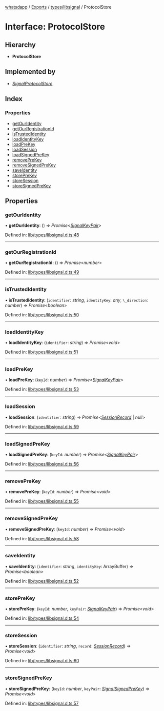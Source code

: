 [whatsdapp](../README.md) / [Exports](../modules.md) / [types/libsignal](../modules/types_libsignal.md) / ProtocolStore

# Interface: ProtocolStore

## Hierarchy

* **ProtocolStore**

## Implemented by

* [*SignalProtocolStore*](../classes/signal_signalprotocolstorewrapper.signalprotocolstore.md)

## Index

### Properties

* [getOurIdentity](types_libsignal.protocolstore.md#getouridentity)
* [getOurRegistrationId](types_libsignal.protocolstore.md#getourregistrationid)
* [isTrustedIdentity](types_libsignal.protocolstore.md#istrustedidentity)
* [loadIdentityKey](types_libsignal.protocolstore.md#loadidentitykey)
* [loadPreKey](types_libsignal.protocolstore.md#loadprekey)
* [loadSession](types_libsignal.protocolstore.md#loadsession)
* [loadSignedPreKey](types_libsignal.protocolstore.md#loadsignedprekey)
* [removePreKey](types_libsignal.protocolstore.md#removeprekey)
* [removeSignedPreKey](types_libsignal.protocolstore.md#removesignedprekey)
* [saveIdentity](types_libsignal.protocolstore.md#saveidentity)
* [storePreKey](types_libsignal.protocolstore.md#storeprekey)
* [storeSession](types_libsignal.protocolstore.md#storesession)
* [storeSignedPreKey](types_libsignal.protocolstore.md#storesignedprekey)

## Properties

### getOurIdentity

• **getOurIdentity**: () => *Promise*<[*SignalKeyPair*](../modules/types_libsignal.md#signalkeypair)\>

Defined in: [lib/types/libsignal.d.ts:48](https://github.com/realKidDouglas/whatsdapp-lib/blob/5db9bb0/lib/types/libsignal.d.ts#L48)

___

### getOurRegistrationId

• **getOurRegistrationId**: () => *Promise*<*number*\>

Defined in: [lib/types/libsignal.d.ts:49](https://github.com/realKidDouglas/whatsdapp-lib/blob/5db9bb0/lib/types/libsignal.d.ts#L49)

___

### isTrustedIdentity

• **isTrustedIdentity**: (`identifier`: *string*, `identityKey`: *any*, `\_direction`: *number*) => *Promise*<*boolean*\>

Defined in: [lib/types/libsignal.d.ts:50](https://github.com/realKidDouglas/whatsdapp-lib/blob/5db9bb0/lib/types/libsignal.d.ts#L50)

___

### loadIdentityKey

• **loadIdentityKey**: (`identifier`: *string*) => *Promise*<*void*\>

Defined in: [lib/types/libsignal.d.ts:51](https://github.com/realKidDouglas/whatsdapp-lib/blob/5db9bb0/lib/types/libsignal.d.ts#L51)

___

### loadPreKey

• **loadPreKey**: (`keyId`: *number*) => *Promise*<[*SignalKeyPair*](../modules/types_libsignal.md#signalkeypair)\>

Defined in: [lib/types/libsignal.d.ts:53](https://github.com/realKidDouglas/whatsdapp-lib/blob/5db9bb0/lib/types/libsignal.d.ts#L53)

___

### loadSession

• **loadSession**: (`identifier`: *string*) => *Promise*<[*SessionRecord*](../classes/types_libsignal.sessionrecord.md) \| *null*\>

Defined in: [lib/types/libsignal.d.ts:59](https://github.com/realKidDouglas/whatsdapp-lib/blob/5db9bb0/lib/types/libsignal.d.ts#L59)

___

### loadSignedPreKey

• **loadSignedPreKey**: (`keyId`: *number*) => *Promise*<[*SignalKeyPair*](../modules/types_libsignal.md#signalkeypair)\>

Defined in: [lib/types/libsignal.d.ts:56](https://github.com/realKidDouglas/whatsdapp-lib/blob/5db9bb0/lib/types/libsignal.d.ts#L56)

___

### removePreKey

• **removePreKey**: (`keyId`: *number*) => *Promise*<*void*\>

Defined in: [lib/types/libsignal.d.ts:55](https://github.com/realKidDouglas/whatsdapp-lib/blob/5db9bb0/lib/types/libsignal.d.ts#L55)

___

### removeSignedPreKey

• **removeSignedPreKey**: (`keyId`: *number*) => *Promise*<*void*\>

Defined in: [lib/types/libsignal.d.ts:58](https://github.com/realKidDouglas/whatsdapp-lib/blob/5db9bb0/lib/types/libsignal.d.ts#L58)

___

### saveIdentity

• **saveIdentity**: (`identifier`: *string*, `identityKey`: ArrayBuffer) => *Promise*<*boolean*\>

Defined in: [lib/types/libsignal.d.ts:52](https://github.com/realKidDouglas/whatsdapp-lib/blob/5db9bb0/lib/types/libsignal.d.ts#L52)

___

### storePreKey

• **storePreKey**: (`keyId`: *number*, `keyPair`: [*SignalKeyPair*](../modules/types_libsignal.md#signalkeypair)) => *Promise*<*void*\>

Defined in: [lib/types/libsignal.d.ts:54](https://github.com/realKidDouglas/whatsdapp-lib/blob/5db9bb0/lib/types/libsignal.d.ts#L54)

___

### storeSession

• **storeSession**: (`identifier`: *string*, `record`: [*SessionRecord*](../classes/types_libsignal.sessionrecord.md)) => *Promise*<*void*\>

Defined in: [lib/types/libsignal.d.ts:60](https://github.com/realKidDouglas/whatsdapp-lib/blob/5db9bb0/lib/types/libsignal.d.ts#L60)

___

### storeSignedPreKey

• **storeSignedPreKey**: (`keyId`: *number*, `keyPair`: [*SignalSignedPreKey*](../modules/types_libsignal.md#signalsignedprekey)) => *Promise*<*void*\>

Defined in: [lib/types/libsignal.d.ts:57](https://github.com/realKidDouglas/whatsdapp-lib/blob/5db9bb0/lib/types/libsignal.d.ts#L57)
